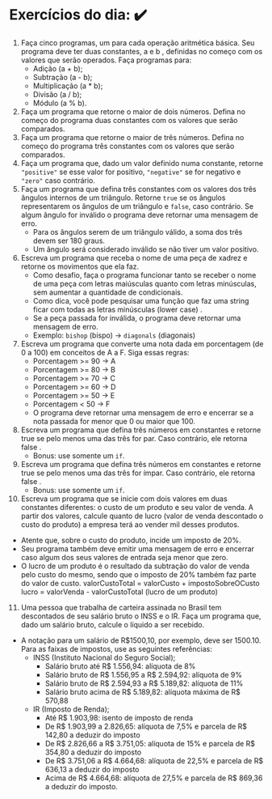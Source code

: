 # Exercícios do dia: :heavy_check_mark:

1. Faça cinco programas, um para cada operação aritmética básica. Seu programa deve ter duas constantes, a e b , definidas no começo com os valores que serão operados. Faça programas para:
   - Adição (a + b);
   - Subtração (a - b);
   - Multiplicação (a * b);
   - Divisão (a / b);
   - Módulo (a % b).
2. Faça um programa que retorne o maior de dois números. Defina no começo do programa duas constantes com os valores que serão comparados.
3. Faça um programa que retorne o maior de três números. Defina no começo do programa três constantes com os valores que serão comparados.
4. Faça um programa que, dado um valor definido numa constante, retorne `"positive"` se esse valor for positivo, `"negative"` se for negativo e `"zero"` caso contrário.
5. Faça um programa que defina três constantes com os valores dos três ângulos internos de um triângulo. Retorne `true` se os ângulos representarem os ângulos de um triângulo e `false`, caso contrário. Se algum ângulo for inválido o programa deve retornar uma mensagem de erro.
   - Para os ângulos serem de um triângulo válido, a soma dos três devem ser 180 graus.
   - Um ângulo será considerado inválido se não tiver um valor positivo.
6. Escreva um programa que receba o nome de uma peça de xadrez e retorne os movimentos que ela faz.
   - Como desafio, faça o programa funcionar tanto se receber o nome de uma peça com letras maiúsculas quanto com letras minúsculas, sem aumentar a quantidade de condicionais.
   - Como dica, você pode pesquisar uma função que faz uma string ficar com todas as letras minúsculas (lower case) .
   - Se a peça passada for inválida, o programa deve retornar uma mensagem de erro.
   - Exemplo: `bishop` (bispo) -> `diagonals` (diagonais)
7. Escreva um programa que converte uma nota dada em porcentagem (de 0 a 100) em conceitos de A a F. Siga essas regras:
   - Porcentagem >= 90 -> A
   - Porcentagem >= 80 -> B
   - Porcentagem >= 70 -> C
   - Porcentagem >= 60 -> D
   - Porcentagem >= 50 -> E
   - Porcentagem < 50 -> F
   - O programa deve retornar uma mensagem de erro e encerrar se a nota passada for menor que 0 ou maior que 100.
8. Escreva um programa que defina três números em constantes e retorne true se pelo menos uma das três for par. Caso contrário, ele retorna false .
   - Bonus: use somente um `if`.
9. Escreva um programa que defina três números em constantes e retorne true se pelo menos uma das três for ímpar. Caso contrário, ele retorna false .
   - Bonus: use somente um `if`.
10. Escreva um programa que se inicie com dois valores em duas constantes diferentes: o custo de um produto e seu valor de venda. A partir dos valores, calcule quanto de lucro (valor de venda descontado o custo do produto) a empresa terá ao vender mil desses produtos.
   - Atente que, sobre o custo do produto, incide um imposto de 20%.
   - Seu programa também deve emitir uma mensagem de erro e encerrar caso algum dos seus valores de entrada seja menor que zero.
   - O lucro de um produto é o resultado da subtração do valor de venda pelo custo do mesmo, sendo que o imposto de 20% também faz parte do valor de custo.
valorCustoTotal = valorCusto + impostoSobreOCusto
lucro = valorVenda - valorCustoTotal (lucro de um produto)
11. Uma pessoa que trabalha de carteira assinada no Brasil tem descontados de seu salário bruto o INSS e o IR. Faça um programa que, dado um salário bruto, calcule o líquido a ser recebido.
   - A notação para um salário de R$1500,10, por exemplo, deve ser 1500.10. Para as faixas de impostos, use as seguintes referências:
        - INSS (Instituto Nacional do Seguro Social);
            - Salário bruto até R$ 1.556,94: alíquota de 8%
            - Salário bruto de R$ 1.556,95 a R$ 2.594,92: alíquota de 9%
            - Salário bruto de R$ 2.594,93 a R$ 5.189,82: alíquota de 11%
            - Salário bruto acima de R$ 5.189,82: alíquota máxima de R$ 570,88
        - IR (Imposto de Renda);
            - Até R$ 1.903,98: isento de imposto de renda
            - De R$ 1.903,99 a 2.826,65: alíquota de 7,5% e parcela de R$ 142,80 a deduzir do imposto
            - De R$ 2.826,66 a R$ 3.751,05: alíquota de 15% e parcela de R$ 354,80 a deduzir do imposto
            - De R$ 3.751,06 a R$ 4.664,68: alíquota de 22,5% e parcela de R$ 636,13 a deduzir do imposto
            - Acima de R$ 4.664,68: alíquota de 27,5% e parcela de R$ 869,36 a deduzir do imposto.
